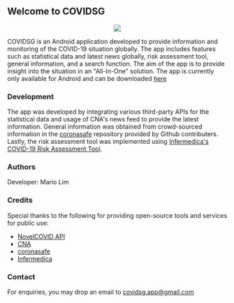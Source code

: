 ## Welcome to COVIDSG
 
 <p align="center">
  <img src="https://covidsg.app/assets/logo.png"/>
</p>

COVIDSG is an Android application developed to provide information and monitoring of the COVID-19 situation globally. The app includes features such as statistical data and latest news globally, risk assessment tool, general information, and a search function. The aim of the app is to provide insight into the situation in an "All-In-One" solution. The app is currently only available for Android and can be downloaded [here](https://covidsg.app "COVIDSG | Mobile App")

### Development
The app was developed by integrating various third-party APIs for the statistical data and usage of CNA's news feed to provide the latest information. General information was obtained from crowd-sourced information in the [coronasafe](https://github.com/coronasafe/coronasafe.in "coronnasafe") repository provided by Github contributers. Lastly, the risk assessment tool was implemented using [Infermedica's COVID-19 Risk Assessment Tool](https://infermedica.com/covid19 "Infermedica COVID-19 Risk Assessment Tool").

### Authors
Developer: Mario Lim

### Credits
Special thanks to the following for providing open-source tools and services for public use:
* [NovelCOVID API](https://corona.lmao.ninja/ "NovelCOVID API")
* [CNA](https://www.channelnewsasia.com/ "CNA")
* [coronasafe](https://github.com/coronasafe/coronasafe.in "coronnasafe")
* [Infermedica](https://infermedica.com/covid19 "Infermedica COVID-19 Risk Assessment Tool")

### Contact
For enquiries, you may drop an email to covidsg.app@gmail.com
